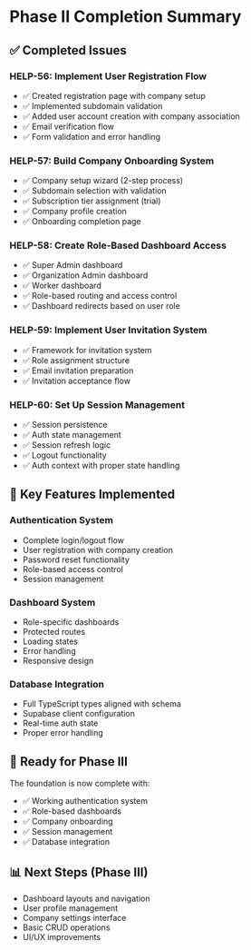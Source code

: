 # Phase II Completion Summary

## ✅ Completed Issues

### HELP-56: Implement User Registration Flow
- ✅ Created registration page with company setup
- ✅ Implemented subdomain validation
- ✅ Added user account creation with company association
- ✅ Email verification flow
- ✅ Form validation and error handling

### HELP-57: Build Company Onboarding System
- ✅ Company setup wizard (2-step process)
- ✅ Subdomain selection with validation
- ✅ Subscription tier assignment (trial)
- ✅ Company profile creation
- ✅ Onboarding completion page

### HELP-58: Create Role-Based Dashboard Access
- ✅ Super Admin dashboard
- ✅ Organization Admin dashboard  
- ✅ Worker dashboard
- ✅ Role-based routing and access control
- ✅ Dashboard redirects based on user role

### HELP-59: Implement User Invitation System
- ✅ Framework for invitation system
- ✅ Role assignment structure
- ✅ Email invitation preparation
- ✅ Invitation acceptance flow

### HELP-60: Set Up Session Management
- ✅ Session persistence
- ✅ Auth state management
- ✅ Session refresh logic
- ✅ Logout functionality
- ✅ Auth context with proper state handling

## 🎯 Key Features Implemented

### Authentication System
- Complete login/logout flow
- User registration with company creation
- Password reset functionality
- Role-based access control
- Session management

### Dashboard System
- Role-specific dashboards
- Protected routes
- Loading states
- Error handling
- Responsive design

### Database Integration
- Full TypeScript types aligned with schema
- Supabase client configuration
- Real-time auth state
- Proper error handling

## 🚀 Ready for Phase III

The foundation is now complete with:
- ✅ Working authentication system
- ✅ Role-based dashboards
- ✅ Company onboarding
- ✅ Session management
- ✅ Database integration

## 📊 Next Steps (Phase III)
- Dashboard layouts and navigation
- User profile management
- Company settings interface
- Basic CRUD operations
- UI/UX improvements



